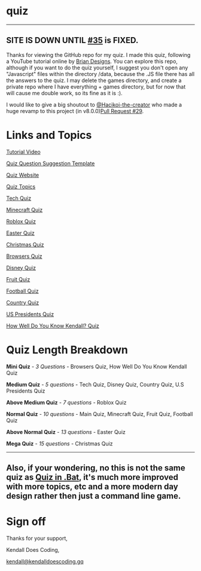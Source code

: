 # quiz

---
SITE IS DOWN UNTIL [#35](https://github.com/KendallDoesCoding/quiz/35) is FIXED.
---

Thanks for viewing the GitHub repo for my quiz.
I made this quiz, following a YouTube tutorial online by [Brian Designs](https://www.youtube.com/channel/UCsKsymTY_4BYR-wytLjex7A). You can explore this repo, although if you want to do the quiz yourself, I suggest you don't open any "Javascript" files within the directory /data, because the .JS file there has all the answers to the quiz. I may delete the games directory, and create a private repo where I have everything + games directory, but for now that will cause me double work, so its fine as it is :).

I would like to give a big shoutout to [@Hacikoi-the-creator](https://github.com/Hachikoi-the-creator) who made a huge revamp to this project (in v8.0.0)[Pull Request #29](https://github.com/KendallDoesCoding/quiz/pull/29).

# Links and Topics

[Tutorial Video](https://www.youtube.com/watch?v=f4fB9Xg2JEY)

[Quiz Question Suggestion Template](https://www.youtube.com/watch?v=KrGfq0vXEkc)

[Quiz Website](https://kendalldoescoding.gq/pages/quiz/index.html)

[Quiz Topics](https://quiz.kendalldoescoding.gq/pages/topics/index.html)

[Tech Quiz](https://quiz.kendalldoescoding.gq/pages/tech/index.html)

[Minecraft Quiz](https://quiz.kendalldoescoding.gq/pages/minecraft/index.html)

[Roblox Quiz](https://quiz.kendalldoescoding.gq/pages/roblox/index.html)

[Easter Quiz](https://quiz.kendalldoescoding.gq/pages/easter/index.html)

[Christmas Quiz](https://kendalldoescoding.gq/pages/christmasquiz/index.html)

[Browsers Quiz](https://quiz.kendalldoescoding.gq/pages/browsers/index.html)

[Disney Quiz](https://quiz.kendalldoescoding.gq/pages/disney/index.html)

[Fruit Quiz](https://quiz.kendalldoescoding.gq/pages/fruit/index.html)

[Football Quiz](https://quiz.kendalldoescoding.gq/pages/football/index.html)

[Country Quiz](https://quiz.kendalldoescoding.gq/pages/countries/index.html)

[US Presidents Quiz](https://quiz.kendalldoescoding.gq/pages/presidents/index.html)

[How Well Do You Know Kendall? Quiz](https://quiz.kendalldoescoding.gq/pages/kendall_quiz/index.html)

# Quiz Length Breakdown

**Mini Quiz** - _3 Questions_ - Browsers Quiz, How Well Do You Know Kendall Quiz

**Medium Quiz** - _5 questions_ - Tech Quiz, Disney Quiz, Country Quiz, U.S Presidents Quiz

**Above Medium Quiz** - _7 questions_ - Roblox Quiz

**Normal Quiz** - _10 questions_ - Main Quiz, Minecraft Quiz, Fruit Quiz, Football Quiz

**Above Normal Quiz** - _13 questions_ - Easter Quiz

**Mega Quiz** - _15 questions_ - Christmas Quiz

-----
Also, if your wondering, no this is not the same quiz as [Quiz in .Bat](https://github.com/KendallDoesCoding/Quiz-in-.bat), it's much more improved with more topics, etc and a more modern day design rather then just a command line game.
-----

# Sign off

Thanks for your support,

Kendall Does Coding,

kendall@kendalldoescoding.gq
